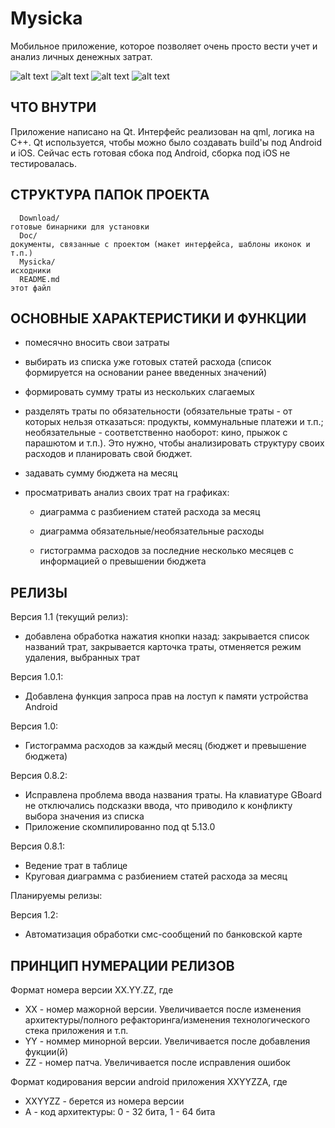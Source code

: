 Mysicka 
=============================

Мобильное приложение, которое позволяет очень просто вести учет и анализ личных денежных затрат.

![alt text](https://github.com/keymkm/Mysicka/blob/master/Doc/Screenshots/Screenshot_20191109_125029.png)
![alt text](https://github.com/keymkm/Mysicka/blob/master/Doc/Screenshots/Screenshot_20191109_125126.png)
![alt text](https://github.com/keymkm/Mysicka/blob/master/Doc/Screenshots/Screenshot_20191109_124945.png)
![alt text](https://github.com/keymkm/Mysicka/blob/master/Doc/Screenshots/Screenshot_20191109_124905.png)

ЧТО ВНУТРИ
----------
Приложение написано на Qt. Интерфейс реализован на qml, логика на С++.
Qt используется, чтобы можно было создавать build'ы под Android и iOS.
Сейчас есть готовая сбока под Android, сборка под iOS не тестировалась.

СТРУКТУРА ПАПОК ПРОЕКТА
-----------------------

      Download/                                                                           готовые бинарники для установки
      Doc/                                                                                документы, связанные с проектом (макет интерфейса, шаблоны иконок и т.п.)
      Mysicka/                                                                            исходники
      README.md                                                                           этот файл


ОСНОВНЫЕ ХАРАКТЕРИСТИКИ И ФУНКЦИИ
---------------------------------

- помесячно вносить свои затраты

- выбирать из списка уже готовых статей расхода (список формируется на основании ранее введенных значений)

- формировать сумму траты из нескольких слагаемых

- разделять траты по обязательности (обязательные траты - от которых нельзя отказаться: продукты, коммунальные платежи и т.п.; необязательные - соответственно наоборот: кино, прыжок с парашютом и т.п.). Это нужно, чтобы анализировать структуру своих расходов и планировать свой бюджет.

- задавать сумму бюджета на месяц

- просматривать анализ своих трат на графиках:

  - диаграмма с разбиением статей расхода за месяц

  - диаграмма обязательные/необязательные расходы

  - гистограмма расходов за последние несколько месяцев с информацией о превышении бюджета 

РЕЛИЗЫ
------
Версия 1.1 (текущий релиз):

- добавлена обработка нажатия кнопки назад: закрывается список названий трат, закрывается карточка траты, отменяется режим удаления, выбранных трат

Версия 1.0.1:

- Добавлена функция запроса прав на лоступ к памяти устройства Android

Версия 1.0:

- Гистограмма расходов за каждый месяц (бюджет и превышение бюджета)

Версия 0.8.2:

- Исправлена проблема ввода названия траты. На клавиатуре GBoard не отключались подсказки ввода, что приводило к конфликту выбора значения из списка
- Приложение скомпилированно под qt 5.13.0

Версия 0.8.1:

- Ведение трат в таблице
- Круговая диаграмма с разбиением статей расхода за месяц

Планируемы релизы:

Версия 1.2:

- Автоматизация обработки смс-сообщений по банковской карте



ПРИНЦИП НУМЕРАЦИИ РЕЛИЗОВ
------

Формат номера версии XX.YY.ZZ, где

- XX - номер мажорной версии. Увеличивается после изменения архитектуры/полного рефакторинга/изменения технологического стека приложения и т.п.
- YY - номмер минорной версии. Увеличивается после добавления фукции(й)
- ZZ - номер патча. Увеличивается после исправления ошибок

Формат кодирования версии android приложения XXYYZZA, где

- XXYYZZ - берется из номера версии 
- A - код архитектуры: 0 - 32 бита, 1 - 64 бита 






